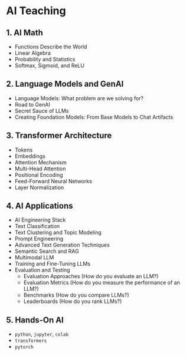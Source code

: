 # AI Teaching

##  1. AI Math
  - Functions Describe the World
  - Linear Algebra
  - Probability and Statistics
  - Softmax, Sigmoid, and ReLU

## 2. Language Models and GenAI
  - Language Models: What problem are we solving for?
  - Road to GenAI
  - Secret Sauce of LLMs
  - Creating Foundation Models: From Base Models to Chat Artifacts

## 3. Transformer Architecture
  - Tokens
  - Embeddings
  - Attention Mechanism
  - Multi-Head Attention
  - Positional Encoding
  - Feed-Forward Neural Networks
  - Layer Normalization

## 4. AI Applications
  - AI Engineering Stack
  - Text Classification
  - Text Clustering and Topic Modeling
  - Prompt Engineering
  - Advanced Text Generation Techniques
  - Semantic Search and RAG
  - Multimodal LLM
  - Training and Fine-Tuning LLMs
  - Evaluation and Testing
    - Evaluation Approaches (How do you evaluate an LLM?)
    - Evaluation Metrics (How do you measure the performance of an LLM?)
    - Benchmarks (How do you compare LLMs?)
    - Leaderboards (How do you rank LLMs?)

## 5. Hands-On AI 
  - `python`, `jupyter`, `colab`
  - `transformers`
  - `pytorch`

